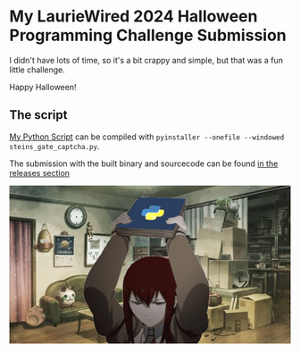 # My LaurieWired 2024 Halloween Programming Challenge Submission

I didn't have lots of time, so it's a bit crappy and simple, but that was a fun little challenge.

Happy Halloween!

## The script

[My Python Script](steins_gate_captcha.py) can be compiled with `pyinstaller --onefile --windowed steins_gate_captcha.py`.

The submission with the built binary and sourcecode can be found [in the releases section](https://github.com/JohnTitor2036/Halloween_2024_Programming_Challenge/releases/tag/v2036)

![Makise_Kurisu_Python.jpg](assets/Makise_Kurisu_Python.jpg "Makise_Kurisu_Python")
